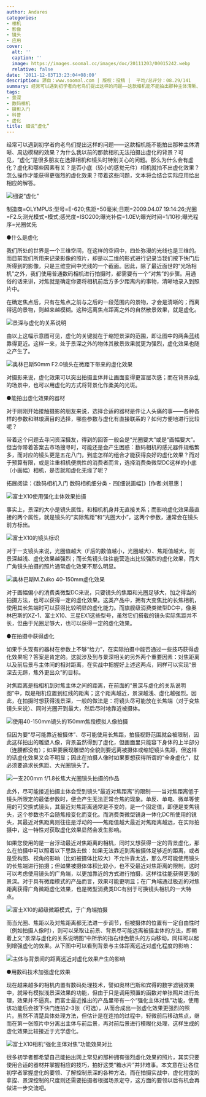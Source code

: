 ```yaml
---
author: Andares
categories:
- 相机
- 影像
- 镜头
- 应用
cover:
  alt: ''
  caption: ''
  image: https://images.soomal.cc/images/doc/20111203/00015242.webp
  relative: false
date: '2011-12-03T13:23:04+08:00'
description: 源自：www.soomal.com | 版权：投稿 |  平均/总评分：08.29/141
summary: 经常可以遇到初学者向老鸟们提出这样的问题――这款相机能不能拍出那种主体清晰、周边模糊的效果？为什么我以前的那款相机无法拍摄出虚化的背景？可见，“虚化”是很多朋友在选择相机和镜头时特别关心的问题。那么为什么会有虚化？虚化和哪些因素有关？是否小底（较小的感觉元件）相机就拍不出虚化效果？怎么操作才能获得更强烈的虚化效果？带着这些问题，文本将会结合实际应用给出相应的解答……
tags:
- 景深
- 数码相机
- 摄影入门
- 科普
- 虚化
title: 细说“虚化”
---
```


经常可以遇到初学者向老鸟们提出这样的问题――这款相机能不能拍出那种主体清晰、周边模糊的效果？为什么我以前的那款相机无法拍摄出虚化的背景？可见，“虚化”是很多朋友在选择相机和镜头时特别关心的问题。那么为什么会有虚化？虚化和哪些因素有关？是否小底（较小的感觉元件）相机就拍不出虚化效果？怎么操作才能获得更强烈的虚化效果？带着这些问题，文本将会结合实际应用给出相应的解答。

![细说“虚化”](https://images.soomal.cc/images/doc/20111203/00015242.webp)

制造商=OLYMPUS;型号=E-620;焦距=50毫米;日期=2009.04.07 19:14:26;光圈=F2.5;测光模式=模式;感光度=ISO200;曝光补偿=1.0EV;曝光时间=1/10秒;曝光程序=光圈优先



●什么是虚化

我们所处的世界是一个三维空间，在这样的空间中，四处弥漫的光线也是三维的。而目前我们所用来记录影像的照片，却是以二维的形式进行记录当我们按下快门后所得到的影像，只是三维空间中光线的一个截面。因此，除了最近面世的“光场相机”之外，我们使用普通数码相机进行拍摄时，都需要有一个“对焦”的步骤。用通俗的话来讲，对焦就是确定你要将相机前后方多少距离内的事物，清晰地录入到照片中。

在确定焦点后，只有在焦点之前与之后的一段范围内的景物，才会是清晰的；而离得远的景物，则越来越模糊。这种远离焦点距离之外的自然散景效果，就是虚化。

![景深与虚化的关系说明](https://images.soomal.cc/images/doc/20111203/00015243.webp)





由以上这幅示意图可见，虚化的关键就在于缩短景深的范围，即让图中的两条蓝线靠得更近。这样一来，处于景深之外的物体其散景效果就更为强烈，虚化效果也随之产生了。

![奥林巴斯50mm F2.0镜头在微距下带来的虚化效果](https://images.soomal.cc/images/doc/20111203/00015233.webp)





对摄影来说，虚化效果可以突出拍摄主体并让画面变得更富层次感；而在背景杂乱的场景中，也可以用虚化的方式将背景化作柔美的光斑。

●能拍出虚化效果的器材

对于刚刚开始接触摄影的朋友来说，选择合适的器材是件让人头痛的事――各种各样的参数和琳琅满目的选择，哪些参数与虚化有直接联系的？如何方便地进行比较呢？

带着这个问题去寻问资深摄友，得到的回答一般会是“光圈要大”或是“画幅要大”。但当你带着答案去市场搜寻时，可能还是会产生困惑：数码相机的感光器件规格繁多，而对应的镜头更是五花八门，到底怎样的组合才能获得良好的虚化效果？而对于预算有限，或是注重相机便携性的消费者而言，选择消费类微型DC这样的小底（小画幅）相机，是否就和虚化无缘了呢？

拓展阅读：《数码相机入门 数码相机细分类・四[细说画幅]》[作者:刘恩惠 ]


![富士X10使用强化主体效果拍摄](https://images.soomal.cc/images/doc/20111203/00015234.webp)





事实上，景深的大小是镜头属性，和相机机身并无直接关系；而影响虚化效果最直接的两个属性，就是镜头的“实际焦距”和“光圈大小”，这两个参数，通常会在镜头前方标出。

![富士X10的镜头标识](https://images.soomal.cc/images/doc/20111203/00015235.webp)





对于一支镜头来说，光圈值越大（F后的数值越小，光圈越大）、焦距值越大，则景深越浅、虚化效果越强烈；而长焦镜头往往能营造出比较强烈的虚化效果，而大广角镜头拍摄的照片通常虚化效果不那么明显。

![奥林巴斯M.Zuiko 40-150mm虚化效果](https://images.soomal.cc/images/doc/20111203/00015236.webp)





对于画幅偏小的消费类微型DC来说，只要镜头的焦距和光圈足够大，加之得当的拍摄方法，也可以获得一定的虚化效果。这类产品中，拥有大变焦比的长焦相机，使用其长焦端时可以获得比较明显的虚化能力。而旗舰级消费类微型DC中，像奥林巴斯的XZ-1、富士X10、三星EX1这些型号，虽然它们搭载的镜头实际焦距并不长，但由于光圈足够大，也可以获得一定的虚化效果。

●在拍摄中获得虚化

如果手头现有的器材在参数上不够“给力”，在实际拍摄中能否通过一些技巧获得虚化效果呢？答案是肯定的。这就涉及到与景深相关的另外两个重要因素：对焦距离以及前后景与主体间的相对距离，在实战中把握好上述这两点，同样可以实现“景深去无踪，焦外更出众”的目标。

对焦距离是指相机到对焦主体之间的距离，在前面的“景深与虚化的关系说明图”中，既是相机位置到红线的距离；这个距离越近，景深越浅、虚化越强烈。因此，在拍摄时想获得浅景深，一般的做法是：将镜头尽可能放在长焦端（对于变焦镜头来说）、同时光圈开到最大，然后尽时地靠近被摄体。

![使用40-150mm镜头的150mm焦段模拟人像拍摄](https://images.soomal.cc/images/doc/20111203/00015237.webp)





但因为要“尽可能靠近被摄体”、尽可能使用长焦距，拍摄视野范围就会被限制，因此这样拍出的雕塑人像，背景虽然得到了虚化，但画面里只能容下身体的上半部分（连腰都没有）；如果要展现雕塑的全貌则要远离被摄体或缩短镜头焦距，但这样的话虚化效果又会不明显；因此在拍摄人像时如果要想获得所谓的“全身虚化”，就必须要追求长焦距、大光圈镜头了。

![一支200mm f/1.8长焦大光圈镜头拍摄的作品](https://images.soomal.cc/images/doc/20111203/00015238.webp)





此外，尽可能接近拍摄主体会受到镜头“最近对焦距离”的限制――当对焦距离低于镜头所限定的最低参数时，便会产生无法正常合焦的现象。单反、单电、微单等使用的可交换式镜头，其最近对焦距离通常是不变的，是一个固定值，即便是变焦镜头，这个参数也不会随焦段变化而变化。而消费类微型镜身一体化DC所使用的镜头，其最近对焦距离则往往是浮动的――焦距值越大最近对焦距离越远，在实际拍摄中，这一特性对获取虚化效果显然会发生影响。

如果您使用的是一台浮动最近对焦距离的相机，同时又想获得一定的背景虚化，那么在拍摄中可以照着以下思路去做：如果无法靠近到离被摄体足够近的距离，或者是受构图、视角的影响（比如被摄体比较大）不允许靠太近，那么尽可能使用镜头的长焦端进行拍摄；但如果被摄体体积比较小，也不受最近对焦距离的限制，这时可以考虑使用镜头的广角端，以更加靠近的方式进行拍摄，这样往往能获得更浅的景深。对于具有微距模式的产品而言，效果可能更明显；在广角端通过极近的对焦距离获得广角微距虚化效果，也是微型消费类DC有别于可换镜头相机的一大特点。

![富士X10的超级微距模式，于广角端拍摄](https://images.soomal.cc/images/doc/20111203/00015239.webp)





而当光圈、焦距以及对焦距离都无法进一步调节，但被摄体的位置有一定自由性时（例如拍摄人像时），则可以采取让前景、背景尽可能远离被摄主体的方法，即朝着上文“景深与虚化的关系说明图”中所示的指右绿色箭头的方向移动，同样可以起到增强虚化的效果。从下图中可以看到背景与主体距离远近对虚化程度的影响：

![主体与背景间的距离远近对虚化效果产生的影响](https://images.soomal.cc/images/doc/20111203/00015240.webp)





●用数码技术加强虚化效果

现在越来越多的相机内置有数码处理技术，譬如奥林巴斯和宾得的数字滤镜效果中，就带有模拟浅景深效果的功能，但由于只是调用预置的函数对单张照片进行处理，效果并不逼真。而富士最近推出的产品里带有一个“强化主体对焦”功能，使用该功能后会按下快门连拍2-3张（可选），从而合成出一张虚化效果更强烈的照片。虽然不清楚具体处理方法，但估计是在连拍的过程中，轻微前后移动焦点，继而在第一张照片中分离出主体与前后景，再对前后景进行模糊化处理，这样生成的虚化效果比较接近于光学虚化。

![富士X10相机“强化主体对焦”功能效果对比](https://images.soomal.cc/images/doc/20111203/00015241.webp)





很多初学者都希望自己能拍出网上常见的那种拥有强烈虚化效果的照片，其实只要使用合适的器材并掌握相应的技巧，拍好这类“糖水片”并非难事。本文意在让各位初学者掌握虚化的要领、了解控制景深的各种方法，而在拍摄实战中，虚化程度的拿捏、景深控制的尺度则还需要拍摄者根据场景定夺，这方面的要领以后有机会再做进一步交流吧。